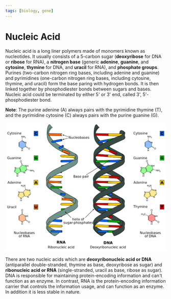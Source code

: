 ```yaml
---
tags: [biology, gene]
---
```


# Nucleic Acid

Nucleic acid is a long liner polymers made of monomers known as nucleotides. It
usually consists of a 5-carbon sugar (**deoxyribose** for DNA or **ribose** for
RNA), a **nitrogen base** (generic **adenine**, **guanine**, and **cytosine**,
**thymine** for DNA, and **uracil** for RNA), and **phosphate groups**. Purines
(two-carbon nitrogen ring bases, including adenine and guanine) and pyrimidines
(one-carbon nitrogen ring bases, including cytosine, thymine, and uracil) form
the base paring with hydrogen bonds. It is then linked together by
phosphodiester bonds between sugars and bases. Nucleic acid could be terminated
by either 5' or 3' end, called 3', 5'-phosphodiester bond.

**Note**: The purine adenine (A) always pairs with the pyrimidine thymine (T),
and the pyrimidine cytosine (C) always pairs with the purine guanine (G).

![Nucleic acid structure](./pic/nucleic-acid.png)

There are two nucleic acids which are **deoxyribonucleic acid or DNA**
(antiparallel double-stranded, thymine as base, deoxyribose as sugar) and
**ribonucleic acid or RNA** (single-stranded, uracil as base, ribose as sugar).
DNA is responsible for maintaining protein-encoding information and can't
function as an enzyme. In contrast, RNA is the protein-encoding information
carrier that controls the information usage, and can function as an enzyme. In
addition it is less stable in nature.
